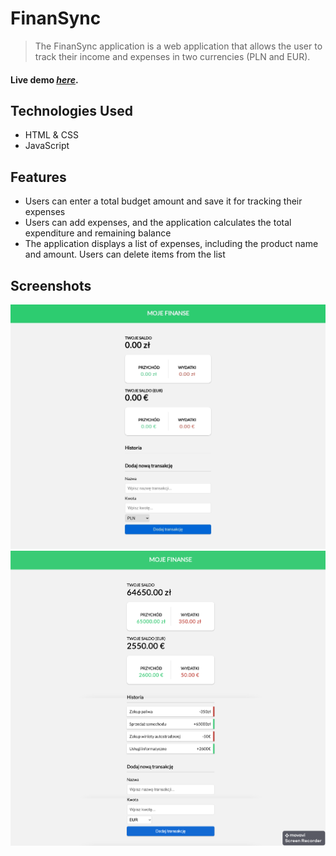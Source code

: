 # FinanSync
> The FinanSync application is a web application that allows the user to track their income and expenses in two currencies (PLN and EUR).

#### Live demo [_here_](http://finansync.pl/).


## Technologies Used
- HTML & CSS
- JavaScript


## Features
- Users can enter a total budget amount and save it for tracking their expenses
- Users can add expenses, and the application calculates the total expenditure and remaining balance
- The application displays a list of expenses, including the product name and amount. Users can delete items from the list


## Screenshots
![Example screenshot](./img/finansync.jpg)
![Example screenshot](./img/finanSync2.png)

